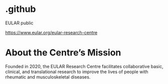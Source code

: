 # .github
EULAR public

https://www.eular.org/eular-research-centre

# About the Centre’s Mission
Founded in 2020, the EULAR Research Centre facilitates collaborative basic, clinical, and translational research to improve the lives of people with rheumatic and musculoskeletal diseases.

